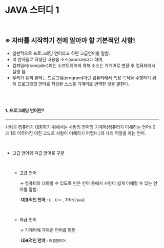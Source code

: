 # JAVA 스터디 1

<br/>

## ※ 자바를 시작하기 전에 알아야 할 기본적인 사항!

* 일반적으로 프로그래밍 언어라고 하면 고급언어를 말함.
* 이 언어들로 작성된 내용을 소스(source)라고 하며,
* 컴파일러(compiler)라는 소프트웨어에 의해 소스는 기계어로 변환 후 컴퓨터에서 실행 됨.
* 우리가 흔히 말하는 프로그램(program)이란 컴퓨터에서 특정 목적을 수행하기 위해 프로그래밍 언어로 작성된 소스를 기계어로 번역한 것을 말한다.

<br/>

<br/>

#### 1. 프로그래밍 언어란?

------

사람과 컴퓨터가 대화하기 위해서는 사람의 언어와 기계어(컴퓨터가 이해하는 언어/ 0과 1로 이루어진 이진 코드로 사람이 이해하기 어렵다.)의 다리 역할을 하는 언어.

<br/>

- 고급 언어와 저급 언어로 구분

  <br/>

  - 고급 언어 

    → 컴퓨터와 대화할 수 있도록 만든 언어 중에서 사람이 쉽게 이해할 수 있는 언어를 말함. 

    ​     **대표적인 언어 :**  `C` ,  `C++` ,  자바(`Java`) 

    <br/>

  - 저급 언어

    →  기계어에 가까운 언어를 말함 

    ​      **대표적인 언어 :**  `어셈블리어`

    <br/>



